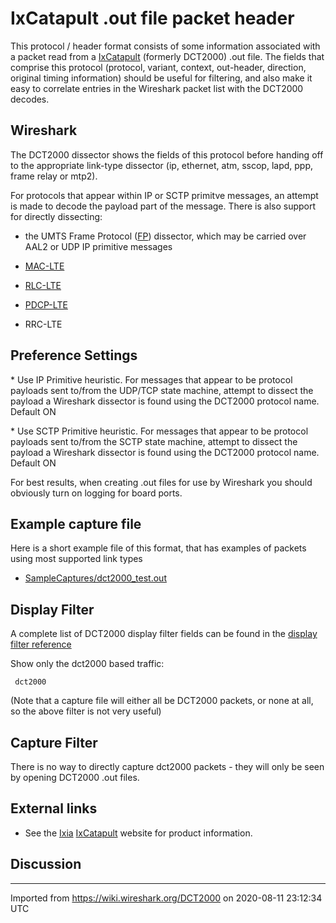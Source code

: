 # IxCatapult .out file packet header

This protocol / header format consists of some information associated with a packet read from a [IxCatapult](/IxCatapult) (formerly DCT2000) .out file. The fields that comprise this protocol (protocol, variant, context, out-header, direction, original timing information) should be useful for filtering, and also make it easy to correlate entries in the Wireshark packet list with the DCT2000 decodes.

## Wireshark

The DCT2000 dissector shows the fields of this protocol before handing off to the appropriate link-type dissector (ip, ethernet, atm, sscop, lapd, ppp, frame relay or mtp2).

For protocols that appear within IP or SCTP primitve messages, an attempt is made to decode the payload part of the message. There is also support for directly dissecting:

  - the UMTS Frame Protocol ([FP](/FP)) dissector, which may be carried over AAL2 or UDP IP primitive messages

  - [MAC-LTE](/MAC-LTE)

  - [RLC-LTE](/RLC-LTE)

  - [PDCP-LTE](/PDCP-LTE)

  - RRC-LTE

## Preference Settings

\* Use IP Primitive heuristic. For messages that appear to be protocol payloads sent to/from the UDP/TCP state machine, attempt to dissect the payload a Wireshark dissector is found using the DCT2000 protocol name. Default ON

\* Use SCTP Primitive heuristic. For messages that appear to be protocol payloads sent to/from the SCTP state machine, attempt to dissect the payload a Wireshark dissector is found using the DCT2000 protocol name. Default ON

For best results, when creating .out files for use by Wireshark you should obviously turn on logging for board ports.

## Example capture file

Here is a short example file of this format, that has examples of packets using most supported link types

  - [SampleCaptures/dct2000\_test.out](uploads/__moin_import__/attachments/SampleCaptures/dct2000_test.out)

## Display Filter

A complete list of DCT2000 display filter fields can be found in the [display filter reference](http://www.wireshark.org/docs/dfref/d/dct2000.html)

Show only the dct2000 based traffic:

``` 
 dct2000 
```

(Note that a capture file will either all be DCT2000 packets, or none at all, so the above filter is not very useful)

## Capture Filter

There is no way to directly capture dct2000 packets - they will only be seen by opening DCT2000 .out files.

## External links

  - See the [Ixia](http://ixiacom.com) [IxCatapult](http://www.ixiacom.com/products/ixcatapult/index.php) website for product information.

## Discussion

---

Imported from https://wiki.wireshark.org/DCT2000 on 2020-08-11 23:12:34 UTC
